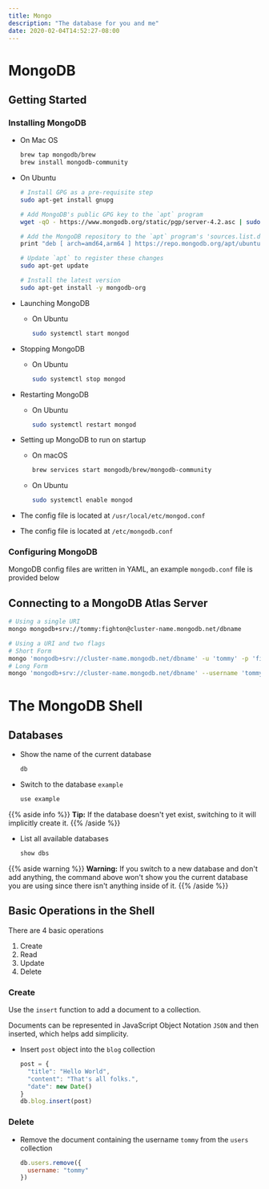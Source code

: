 ```yaml
---
title: Mongo
description: "The database for you and me"
date: 2020-02-04T14:52:27-08:00
---
```


# MongoDB

## Getting Started

### Installing MongoDB

* On Mac OS

  ```sh
  brew tap mongodb/brew
  brew install mongodb-community
  ```

* On Ubuntu

  ```sh
  # Install GPG as a pre-requisite step
  sudo apt-get install gnupg

  # Add MongoDB's public GPG key to the `apt` program
  wget -qO - https://www.mongodb.org/static/pgp/server-4.2.asc | sudo apt-key add -

  # Add the MongoDB repository to the `apt` program's 'sources.list.d' directory
  print "deb [ arch=amd64,arm64 ] https://repo.mongodb.org/apt/ubuntu bionic/mongodb-org/4.2 multiverse" | sudo tee /etc/apt/sources.list.d/mongodb-org-4.2.list

  # Update `apt` to register these changes
  sudo apt-get update

  # Install the latest version
  sudo apt-get install -y mongodb-org
  ```

* Launching MongoDB

  * On Ubuntu

    ```sh
    sudo systemctl start mongod
    ```

* Stopping MongoDB

  * On Ubuntu

    ```sh
    sudo systemctl stop mongod
    ```

* Restarting MongoDB

  * On Ubuntu

    ```sh
    sudo systemctl restart mongod
    ```

* Setting up MongoDB to run on startup

  * On macOS

    ```sh
    brew services start mongodb/brew/mongodb-community
    ```

  * On Ubuntu

    ```sh
    sudo systemctl enable mongod
    ```

* The config file is located at `/usr/local/etc/mongod.conf`

* The config file is located at `/etc/mongodb.conf`

### Configuring MongoDB

MongoDB config files are written in YAML, an example `mongodb.conf` file is provided below

## Connecting to a MongoDB Atlas Server

```sh
# Using a single URI
mongo mongodb+srv://tommy:fighton@cluster-name.mongodb.net/dbname

# Using a URI and two flags
# Short Form
mongo 'mongodb+srv://cluster-name.mongodb.net/dbname' -u 'tommy' -p 'fighton'
# Long Form
mongo 'mongodb+srv://cluster-name.mongodb.net/dbname' --username 'tommy' --password 'fighton'
```


# The MongoDB Shell

## Databases

* Show the name of the current database

  ```txt
  db
  ```

* Switch to the database `example`

  ```txt
  use example
  ```

{{% aside info %}}
**Tip:** If the database doesn't yet exist, switching to it will implicitly create it.
{{% /aside %}}

* List all available databases

  ```txt
  show dbs
  ```

{{% aside warning %}}
**Warning:** If you switch to a new database and don't add anything, the command above won't show you the current database you are using since there isn't anything inside of it.
{{% /aside %}}



## Basic Operations in the Shell

There are 4 basic operations
1. Create
2. Read
3. Update
4. Delete

### Create

Use the `insert` function to add a document to a collection.

Documents can be represented in JavaScript Object Notation `JSON` and then inserted, which helps add simplicity.

* Insert `post` object into the `blog` collection

  ```js
  post = {
    "title": "Hello World",
    "content": "That's all folks.",
    "date": new Date()
  }
  db.blog.insert(post)
  ```

### Delete

* Remove the document containing the username `tommy` from the `users` collection

  ```js
  db.users.remove({
    username: "tommy"
  })
  ```
